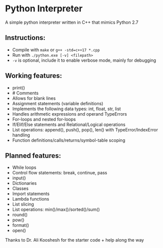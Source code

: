 # Python Interpreter

A simple python interpreter written in C++ that mimics Python 2.7

## Instructions:
  - Compile with ```make``` or ```g++ -std=c++17 *.cpp```
  - Run with ```./python.exe [-v] <filepath>```
  - ```-v``` is optional, include it to enable verbose mode, mainly for debugging

## Working features:
  - print()
  - \# Comments
  - Allows for blank lines
  - Assignment statements (variable definitions)
  - Implements the following data types: int, float, str, list
  - Handles arithmetic expressions and operand TypeErrors
  - For-loops and nested for-loops
  - If/Elif/Else statements and Relational/Logical operations
  - List operations: append(), push(), pop(), len() with TypeError/IndexError handling
  - Function definitions/calls/returns/symbol-table scoping

## Planned features:
  - While loops
  - Control flow statements: break, continue, pass
  - input()
  - Dictionaries
  - Classes
  - Import statements
  - Lambda functions
  - List slicing
  - List operations: min()/max()/sorted()/sum()
  - round()
  - pow()
  - format()
  - open()

Thanks to Dr. Ali Kooshesh for the starter code + help along the way
